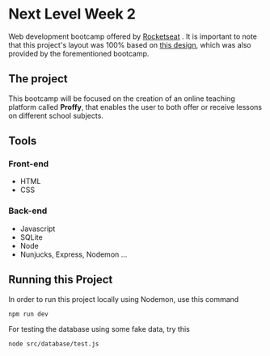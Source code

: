 # Next Level Week 2
Web development bootcamp offered by [Rocketseat](https://rocketseat.com.br/) . It is important to note that this project's layout was 100% based on [this design](https://www.figma.com/file/GHGS126t7WYjnPZdRKChJF/Proffy-Web?node-id=0%3A1), which was also provided by the forementioned bootcamp.

## The project
This bootcamp will be focused on the creation of an online teaching platform called **Proffy**, that enables the user to both offer or receive lessons on different school subjects.

## Tools

### Front-end
* HTML
* CSS
### Back-end
* Javascript
* SQLite
* Node
* Nunjucks, Express, Nodemon ...
<!-- 
## The UI
...There shall be some nice interface pics here sometime in the future ... -->
## Running this Project
In order to run this project locally using Nodemon, use this command
```bash
npm run dev
```
For testing the database using some fake data, try this
```bash
node src/database/test.js
```